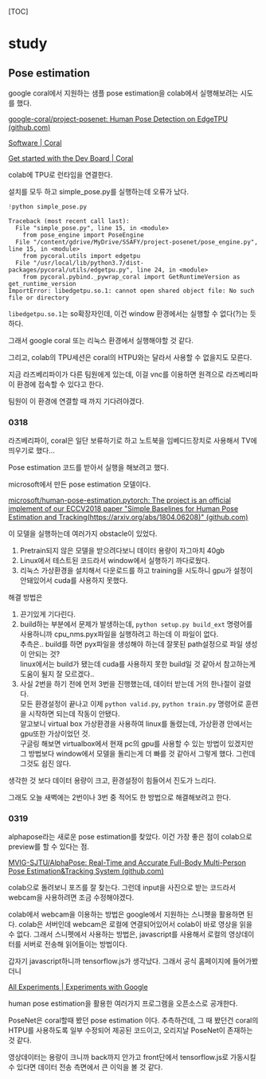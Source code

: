 [TOC]

# study

## Pose estimation

google coral에서 지원하는 샘플 pose estimation을 colab에서 실행해보려는 시도를 했다.

[google-coral/project-posenet: Human Pose Detection on EdgeTPU (github.com)](https://github.com/google-coral/project-posenet)

[Software | Coral](https://coral.ai/software#pycoral-api)

[Get started with the Dev Board | Coral](https://coral.ai/docs/dev-board/get-started/#run-pycoral)

colab에 TPU로 런타임을 연결한다.

설치를 모두 하고 simple_pose.py를 실행하는데 오류가 났다.

```python
!python simple_pose.py
```

```
Traceback (most recent call last):
  File "simple_pose.py", line 15, in <module>
    from pose_engine import PoseEngine
  File "/content/gdrive/MyDrive/SSAFY/project-posenet/pose_engine.py", line 15, in <module>
    from pycoral.utils import edgetpu
  File "/usr/local/lib/python3.7/dist-packages/pycoral/utils/edgetpu.py", line 24, in <module>
    from pycoral.pybind._pywrap_coral import GetRuntimeVersion as get_runtime_version
ImportError: libedgetpu.so.1: cannot open shared object file: No such file or directory
```

`libedgetpu.so.1`는 so확장자인데, 이건 window 환경에서는 실행할 수 없다(?)는 듯 하다.

그래서 google coral 또는 리눅스 환경에서 실행해야할 것 같다.

그리고, colab의 TPU세션은 coral의 HTPU와는 달라서 사용할 수 없을지도 모른다.

지금 라즈베리파이가 다른 팀원에게 있는데, 이걸 vnc를 이용하면 원격으로 라즈베리파이 환경에 접속할 수 있다고 한다.

팀원이 이 환경에 연결할 때 까지 기다려야겠다.







### 0318

라즈베리파이, coral은 일단 보류하기로 하고 노트북을 임베디드장치로 사용해서 TV에 띄우기로 했다...

Pose estimation 코드를 받아서 실행을 해보려고 했다.

microsoft에서 만든 pose estimation 모델이다.

[microsoft/human-pose-estimation.pytorch: The project is an official implement of our ECCV2018 paper "Simple Baselines for Human Pose Estimation and Tracking(https://arxiv.org/abs/1804.06208)" (github.com)](https://github.com/microsoft/human-pose-estimation.pytorch)

이 모델을 실행하는데 여러가지 obstacle이 있었다.

1. Pretrain되지 않은 모델을 받으려다보니 데이터 용량이 자그마치 40gb
2. Linux에서 테스트된 코드라서 window에서 실행하기 까다로웠다.
3. 리눅스 가상환경을 설치해서 다운로드를 하고 training을 시도하니 gpu가 설정이 안돼있어서 cuda를 사용하지 못했다.

해결 방법은

1. 끈기있게 기다린다.
2. build하는 부분에서 문제가 발생하는데, `python setup.py build_ext` 명령어를 사용하니까 cpu_nms.pyx파일을 실행하려고 하는데 이 파일이 없다.  
   추측은.. build를 하면 pyx파일을 생성해야 하는데 잘못된 path설정으로 파일 생성이 안되는 것?  
   linux에서는 build가 됐는데 cuda를 사용하지 못한 build일 것 같아서 참고하는게 도움이 될지 잘 모르겠다..
3. 사실 2번을 하기 전에 먼저 3번을 진행했는데, 데이터 받는데 거의 한나절이 걸렸다.  
   모든 환경설정이 끝나고 이제 `python valid.py`, `python train.py` 명령어로 훈련을 시작하면 되는데 작동이 안됐다.  
   알고보니 virtual box 가상환경을 사용하여 linux를 돌렸는데, 가상환경 안에서는 gpu또한 가상이었던 것.  
   구글링 해보면 virtualbox에서 현재 pc의 gpu를 사용할 수 있는  방법이 있겠지만 그 방법보다 window에서 모델을 돌리는게 더 빠를 것 같아서 그렇게 했다. 그런데 그것도 쉽진 않다.



생각한 것 보다 데이터 용량이 크고, 환경설정이 힘들어서 진도가 느리다.

그래도 오늘 새벽에는 2번이나 3번 중 적어도 한 방법으로 해결해보려고 한다.



### 0319

alphapose라는 새로운 pose estimation를 찾았다. 이건 가장 좋은 점이 colab으로 preview를 할 수 있다는 점.

[MVIG-SJTU/AlphaPose: Real-Time and Accurate Full-Body Multi-Person Pose Estimation&Tracking System (github.com)](https://github.com/MVIG-SJTU/AlphaPose)

colab으로 돌려보니 포즈를 잘 찾는다. 그런데 input을 사진으로 받는 코드라서 webcam을 사용하려면 조금 수정해야겠다.

colab에서 webcam을 이용하는 방법은 google에서 지원하는 스니펫을 활용하면 된다. colab은 서버인데 webcam은 로컬에 연결되어있어서 colab이 바로 영상을 읽을 수 없다. 그래서 스니펫에서 사용하는 방법은, javascript를 사용해서 로컬의 영상데이터를 서버로 전송해 읽어들이는 방법이다.



갑자기 javascript하니까 tensorflow.js가 생각났다. 그래서 공식 홈페이지에 들어가봤더니

[All Experiments | Experiments with Google](https://experiments.withgoogle.com/experiments?tag=PoseNet)

human pose estimation을 활용한 여러가지 프로그램을 오픈소스로 공개한다.

PoseNet은 coral할때 봤던 pose estimation 이다. 추측하건데, 그 때 봤던건 coral의 HTPU를 사용하도록 일부 수정되어 제공된 코드이고, 오리지날 PoseNet이 존재하는 것 같다.

영상데이터는 용량이 크니까 back까지 안가고 front단에서 tensorflow.js로 가동시킬 수 있다면 데이터 전송 측면에서 큰 이익을 볼 것 같다.